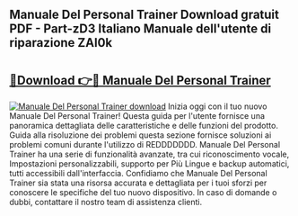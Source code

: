 ## Manuale Del Personal Trainer Download gratuit PDF - Part-zD3 Italiano Manuale dell'utente di riparazione ZAl0k

# <h2><a href="http://dfffngx.blite.top/?on=Manuale+Del+Personal+Trainer">🔗Download 👉🔴 Manuale Del Personal Trainer</a></h2>

[![Manuale Del Personal Trainer download](https://i.imgur.com/lujVjoI.png)](http://dfffngx.blite.top/?on=Manuale+Del+Personal+Trainer)
Inizia oggi con il tuo nuovo Manuale Del Personal Trainer! Questa guida per l'utente fornisce una panoramica dettagliata delle caratteristiche e delle funzioni del prodotto. Guida alla risoluzione dei problemi questa sezione fornisce soluzioni ai problemi comuni durante l'utilizzo di REDDDDDDD. Manuale Del Personal Trainer ha una serie di funzionalità avanzate, tra cui riconoscimento vocale, Impostazioni personalizzabili, supporto per Più Lingue e backup automatici, tutti accessibili dall'interfaccia. Confidiamo che Manuale Del Personal Trainer sia stata una risorsa accurata e dettagliata per i tuoi sforzi per conoscere le specifiche del tuo nuovo dispositivo. In caso di domande o dubbi, contattare il nostro team di assistenza clienti.
